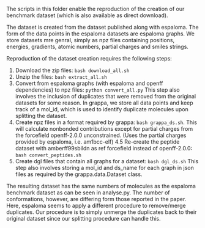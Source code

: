 The scripts in this folder enable the reproduction of the creation of our benchmark dataset (which is also available as direct download).

The dataset is created from the dataset published along with espaloma. The form of the data points in the espaloma datasets are espaloma graphs. We store datasets mre genral, simply as npz files containing positions, energies, gradients, atomic numbers, partial charges and smiles strings.

Reproduction of the dataset creation requires the following steps:

1. Download the zip files: `bash download_all.sh`
2. Unzip the files: `bash extract_all.sh`
3. Convert from espaloma graphs (with espaloma and openff dependencies) to npz files: `python convert_all.py` This step also involves the inclusion of duplicates that were removed from the original datasets for some reason. In grappa, we store all data points and keep track of a mol_id, which is used to identify duplicate molecules upon splitting the dataset.
4. Create npz files in a format required by grappa: `bash grappa_ds.sh`. This will calculate nonbonded contributions except for partial charges from the forcefield openff-2.0.0 unconstrained. (Uses the partial charges provided by espaloma, i.e. am1bcc-elf)
4.5 Re-create the peptide dataset with amberff99sbildn as ref forcefield instead of openff-2.0.0: `bash convert_peptides.sh`
5. Create dgl files that contain all graphs for a dataset: `bash dgl_ds.sh` This step also involves storing a mol_id and ds_name for each graph in json files as required by the grappa.data.Dataset class.

The resulting dataset has the same numbers of molecules as the espaloma benchmark dataset as can be seen in analyse.py.
The number of conformations, however, are differing form those reported in the paper. Here, espaloma seems to apply a different procedure to remove/merge duplicates. Our procedure is to simply unmerge the duplicates back to their original dataset since our splitting procedure can handle this.